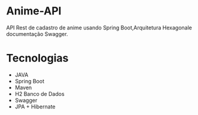 # Anime-API
API Rest de cadastro de anime usando Spring Boot,Arquitetura Hexagonale documentação Swagger.

# Tecnologias
* JAVA
* Spring Boot
* Maven
* H2 Banco de Dados
* Swagger
* JPA + Hibernate
